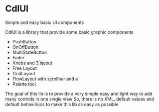 CdlUI
=====

Simple and easy basic UI components

CdlUI is a library  that provide some basic graphic components 
   - PushButton
   - OnOffButton
   - MultiStateButton
   - Fader
   - Knobs
and 3 layout 
   - Free Layout
   - GridLayout
   - FlowLayout with scrollbar
and a 
   - Palette tool.

The goal of this lib is to provide a very simple easy and light way to add many controls in one single view
So, there is no XML, default values and default behaviriuos to make this lib as easy as possible 
